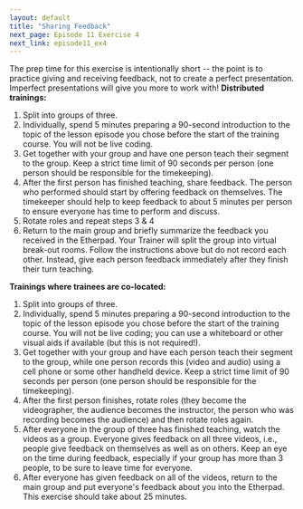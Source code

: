 ```yaml
---
layout: default
title: "Sharing Feedback"
next_page: Episode 11 Exercise 4
next_link: episode11_ex4
---
```


The prep time for this exercise is intentionally short -- the point is to
practice giving and receiving feedback, not to create a perfect presentation.
Imperfect presentations will
give you more to work with!
**Distributed trainings:**
1. Split into groups of three.
2. Individually, spend 5 minutes preparing a 90-second introduction to the topic of
the lesson episode you chose before the start of the training course. You will not
be live coding.
3. Get together with your group and have one person teach their segment to the group.
Keep a strict time limit of 90 seconds per person (one person
should be responsible for the timekeeping).
4. After the first person has finished teaching, share feedback. The person who performed
should start by offering feedback on themselves. The timekeeper should help to keep
feedback to about 5 minutes per person to ensure everyone has time to perform and discuss.
5. Rotate roles and repeat steps 3 & 4
5. Return to the main group and briefly summarize the feedback you received in the Etherpad.
Your Trainer will split the group into virtual break-out rooms. Follow the instructions above
but do not record each other. Instead, give each person feedback immediately after they finish their
turn teaching.

**Trainings where trainees are co-located:**
1. Split into groups of three.
2. Individually, spend 5 minutes preparing a 90-second introduction to the topic of
the lesson episode you chose before the start of the training course. You will not
be live coding; you can use a whiteboard or other visual aids if available (but
this is not required!).
3. Get together with your group and have each person teach their segment to the group,
while one person records this (video and audio)
using a cell phone or some other handheld device.
Keep a strict time limit of 90 seconds per person (one person
should be responsible for the timekeeping).
3. After the first person finishes,
rotate roles
(they become the videographer,
the audience becomes the instructor,
the person who was recording becomes the audience)
and then rotate roles again.
4. After everyone in the group of three has finished teaching,
watch the videos as a group.
Everyone gives feedback on all three videos,
i.e., people give feedback on themselves as well as on others.
Keep an eye on the time during feedback, especially if your group has more than 3 people,
to be sure to leave time for everyone.
5. After everyone has given feedback on all of the videos,
return to the main group and put everyone's feedback about you into the Etherpad.
This exercise should take about 25 minutes.
